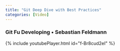 ```yaml
---
title: "Git Deep Dive with Best Practices"
categories: [Video]
---
```


### Git Fu Developing • Sebastian Feldmann

{% include youtubePlayer.html id="f-Br8cud2eI" %}
